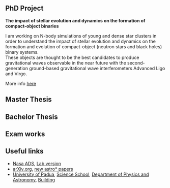 <!-- 
.. link: 
.. description: 
.. tags: 
.. date: 2013/12/10 18:14:34
.. title: Astrocomputing & Astrostatistics
.. slug: astrocomputing
-->

## PhD Project

**The impact of stellar evolution and dynamics on the formation of 
compact-object binaries**

I am working on N-body simulations of young and dense star clusters in order to 
understand the impact of stellar evolution and dynamics on the formation and evolution 
of compact-object (neutron stars and black holes) binary systems.     
These objects are thought to be the best candidates to produce gravitational 
waves observable in the near future with the second-generation ground-based 
gravitational wave interferometers Advanced Ligo and Virgo.

More info [here](phd.html)

## Master Thesis

## Bachelor Thesis

## Exam works

## Useful links

* [Nasa ADS](http://adsabs.harvard.edu/abstract_service.html), 
[Lab version](http://labs.adsabs.harvard.edu/wiki/doku.php)
* [arXiv.org](http://arxiv.org/), [new astro* papers](http://arxiv.org/list/astro-ph/new)
* [University of Padua](http://www.unipd.it/), 
[Science School](http://www.unipd.it/scuole/scienze), 
[Department of Physics and Astronomy](http://www.dfa.unipd.it/), 
[Building](http://www.dfa.unipd.it/index.php?id=112)


